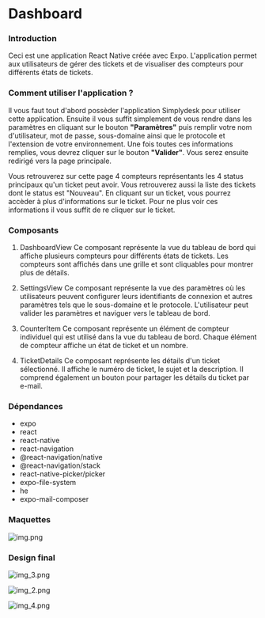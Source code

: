 # Dashboard

### Introduction

Ceci est une application React Native créée avec Expo. L'application permet aux utilisateurs de gérer des tickets et de visualiser des compteurs pour différents états de tickets.

### Comment utiliser l'application ?

Il vous faut tout d'abord possèder l'application Simplydesk pour utiliser cette application. Ensuite il vous suffit simplement de vous rendre dans les paramètres en cliquant sur le bouton **"Paramètres"** puis remplir votre nom d'utilisateur, mot de passe, sous-domaine ainsi que le protocole et l'extension de votre environnement. Une fois toutes ces informations remplies, vous devrez cliquer sur le bouton **"Valider"**. Vous serez ensuite redirigé vers la page principale.

Vous retrouverez sur cette page 4 compteurs représentants les 4 status principaux qu'un ticket peut avoir. Vous retrouverez aussi la liste des tickets dont le status est "Nouveau". En cliquant sur un ticket, vous pourrez accèder à plus d'informations sur le ticket. Pour ne plus voir ces informations il vous suffit de re cliquer sur le ticket.

### Composants

1. DashboardView
   Ce composant représente la vue du tableau de bord qui affiche plusieurs compteurs pour différents états de tickets. Les compteurs sont affichés dans une grille et sont cliquables pour montrer plus de détails.

2. SettingsView
   Ce composant représente la vue des paramètres où les utilisateurs peuvent configurer leurs identifiants de connexion et autres paramètres tels que le sous-domaine et le protocole. L'utilisateur peut valider les paramètres et naviguer vers le tableau de bord.

3. CounterItem
   Ce composant représente un élément de compteur individuel qui est utilisé dans la vue du tableau de bord. Chaque élément de compteur affiche un état de ticket et un nombre.

4. TicketDetails
   Ce composant représente les détails d'un ticket sélectionné. Il affiche le numéro de ticket, le sujet et la description. Il comprend également un bouton pour partager les détails du ticket par e-mail.

### Dépendances
- expo
- react
- react-native
- react-navigation
- @react-navigation/native
- @react-navigation/stack
- react-native-picker/picker
- expo-file-system
- he
- expo-mail-composer

### Maquettes

![img.png](img.png)

### Design final

![img_3.png](img_3.png)

![img_2.png](img_2.png)

![img_4.png](img_4.png)